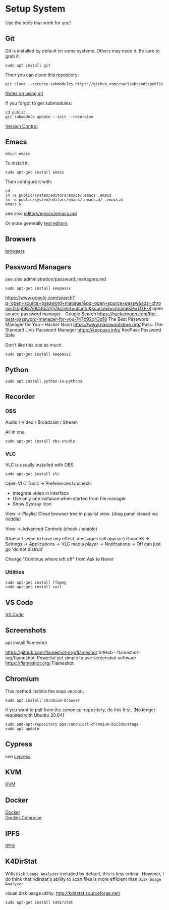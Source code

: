 # Setup System

Use the tools that work for you!


## Git

Git is installed by default on some systems. Others may need it. Be sure to grab it:

    sudo apt install git

Then you can clone this repository:

    git clone --recurse-submodules https://github.com/charlesbrandt/public
    
[Notes on using git](../code/version_control/git.md)

If you forgot to get submodules:

    cd public
    git submodule update --init --recursive

[Version Control](../code/version_control/README.md)


## Emacs

    which emacs
    
To install it:

    sudo apt-get install emacs

Then configure it with:

```
cd
ln -s public/system/editors/emacs/.emacs .emacs
ln -s public/system/editors/emacs/.emacs.d/ .emacs.d
emacs &
```

see also 
[editors/emacs/emacs.md](editors/emacs/emacs.md)

Or more generally
[text editors](editors/editors.md)


## Browsers

[browsers](browsers.md)


## Password Managers

see also administration/password_managers.md

    sudo apt-get install keepassx

https://www.google.com/search?q=open+source+password+manager&oq=open+source+passw&aqs=chrome.0.0j69i57j0l4.6551j1j7&client=ubuntu&sourceid=chrome&ie=UTF-8
open source password manager - Google Search
https://hackernoon.com/the-best-password-manager-for-you-747b92c43d18
The Best Password Manager for You – Hacker Noon
https://www.passwordstore.org/
Pass: The Standard Unix Password Manager
https://keepass.info/
KeePass Password Safe

Don't like this one as much. 

    sudo apt-get install keepass2


## Python

    sudo apt install python-is-python3


## Recorder

### OBS

Audio / Video / Broadcast / Stream

All in one. 

    sudo apt-get install obs-studio

### VLC 

VLC is usually installed with OBS

    sudo apt-get install vlc

Open VLC
Tools -> Preferences
Uncheck:
   - Integrate video in interface
   - Use only one instance when started from file manager
   - Show Systray Icon
   

View -> Playlist
Close browser tree in playlist view. (drag panel closed via middle)

View -> Advanced Controls (check / enable)

(Doesn't seem to have any effect, messages still appear:)
Gnome3 -> Settings -> Applications -> VLC media player -> Notifcations -> Off
can just go 'do not distrub'

Change "Continue where left off" from Ask to Never

### Utilities

    sudo apt-get install ffmpeg 
    sudo apt-get install curl

## VS Code

[VS Code](editors/vs_code/vs_code.md)


## Screenshots

apt install flameshot

https://github.com/flameshot-org/flameshot
GitHub - flameshot-org/flameshot: Powerful yet simple to use screenshot software
https://flameshot.org/
Flameshot


## Chromium

This method installs the snap version.

    sudo apt install chromium-browser

If you want to pull from the canonical repository, do this first. (No longer required with Ubuntu 20.04)

```
sudo add-apt-repository ppa:canonical-chromium-builds/stage
sudo apt update
```

## Cypress

see [cypress](../code/testing/cypress.md)


## KVM

[KVM](virtualization/kvm.md)


## Docker

[Docker](virtualization/docker.md)  
[Docker Compose](virtualization/docker-compose.md)  


## IPFS

[IPFS](../code/api/ipfs.md)



## K4DirStat

With `Disk Usage Analyzer` included by default, this is less critical. However, I do think that Kdirstat's ability to scan files is more efficient than `Disk Usage Analyzer`

visual disk usage utility:
http://kdirstat.sourceforge.net/

    sudo apt-get install k4dirstat


